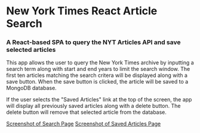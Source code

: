 # New York Times React Article Search

### A React-based SPA to query the NYT Articles API and save selected articles

This app allows the user to query the New York Times archive by inputting a search term along with start and end years to limit the search window. The first ten articles matching the search critera will be displayed along with a save button. When the save button is clicked, the article will be saved to a MongoDB database.

If the user selects the "Saved Articles" link at the top of the screen, the app will display all previously saved articles along with a delete button. The delete button will remove that selected article from the database.

[Screenshot of Search Page](./readme/nyt-react-ss1.png)
[Screenshot of Saved Articles Page](./readme/nyt-react-ss2.png)

